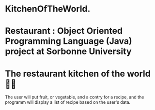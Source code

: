 # KitchenOfTheWorld.
# Restaurant : Object Oriented Programming Language (Java) project at Sorbonne University

<h1> The restaurant kitchen of the world 🥄🌐 </h1>

The user will put fruit, or vegetable, and a contry for a recipe, and the programm will display a list of recipe based on the user's data. 
